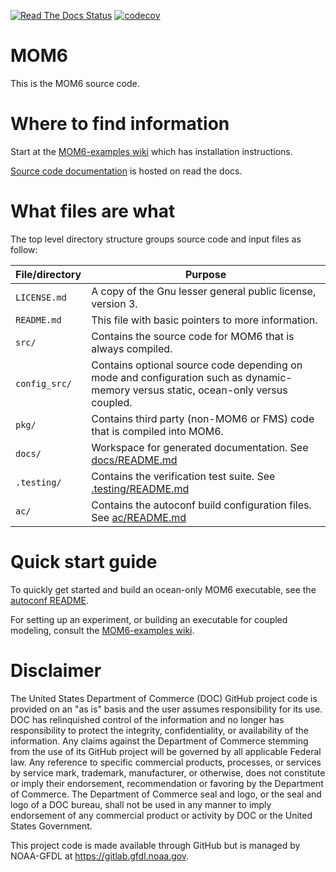 [![Read The Docs Status](https://readthedocs.org/projects/mom6/badge/?badge=latest)](http://mom6.readthedocs.io/)
[![codecov](https://codecov.io/gh/NOAA-GFDL/MOM6/branch/dev/gfdl/graph/badge.svg?token=uF8SVydCdp)](https://codecov.io/gh/NOAA-GFDL/MOM6)

# MOM6

This is the MOM6 source code.


# Where to find information

Start at the [MOM6-examples wiki](https://github.com/NOAA-GFDL/MOM6-examples/wiki) which has installation instructions.

[Source code documentation](http://mom6.readthedocs.io/) is hosted on read the docs.


# What files are what

The top level directory structure groups source code and input files as follow:

| File/directory    | Purpose |
| --------------    | ------- |
| ```LICENSE.md```  | A copy of the Gnu lesser general public license, version 3. |
| ```README.md```   | This file with basic pointers to more information. |
| ```src/```        | Contains the source code for MOM6 that is always compiled. |
| ```config_src/``` | Contains optional source code depending on mode and configuration such as dynamic-memory versus static, ocean-only versus coupled. |
| ```pkg/```        | Contains third party (non-MOM6 or FMS) code that is compiled into MOM6. |
| ```docs/```       | Workspace for generated documentation.  See [docs/README.md](docs/README.md) |
| ```.testing/```   | Contains the verification test suite.  See [.testing/README.md](.testing/README.md) |
| ```ac/```         | Contains the autoconf build configuration files. See [ac/README.md](ac/README.md) |


# Quick start guide

To quickly get started and build an ocean-only MOM6 executable, see the
[autoconf README](ac/README.md).

For setting up an experiment, or building an executable for coupled modeling,
consult the [MOM6-examples wiki](https://github.com/NOAA-GFDL/MOM6-examples/wiki).


# Disclaimer

The United States Department of Commerce (DOC) GitHub project code is provided
on an "as is" basis and the user assumes responsibility for its use. DOC has
relinquished control of the information and no longer has responsibility to
protect the integrity, confidentiality, or availability of the information. Any
claims against the Department of Commerce stemming from the use of its GitHub
project will be governed by all applicable Federal law. Any reference to
specific commercial products, processes, or services by service mark,
trademark, manufacturer, or otherwise, does not constitute or imply their
endorsement, recommendation or favoring by the Department of Commerce. The
Department of Commerce seal and logo, or the seal and logo of a DOC bureau,
shall not be used in any manner to imply endorsement of any commercial product
or activity by DOC or the United States Government.

This project code is made available through GitHub but is managed by NOAA-GFDL
at https://gitlab.gfdl.noaa.gov.
